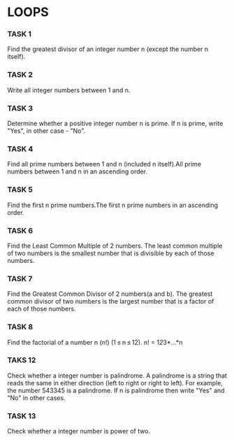 # LOOPS

### TASK 1
Find the greatest divisor of an integer number n (except the number n itself).

### TASK 2
Write all integer numbers between 1 and n.

### TASK 3
Determine whether a positive integer number n is prime. If n is prime, write "Yes", in other case - "No".

### TASK 4
Find all prime numbers between 1 and n (included n itself).All prime numbers between 1 and n in an ascending order.

### TASK 5
Find the first n prime numbers.The first n prime numbers in an ascending order.

### TASK 6
Find the Least Common Multiple of 2 numbers.
The least common multiple of two numbers is the smallest number that is divisible by each of those numbers.

### TASK 7
Find the Greatest Common Divisor of 2 numbers(a and b).
The greatest common divisor of two numbers is the largest number that is a factor of each of those numbers.

### TASK 8
Find the factorial of a number n (n!) (1 ≤ n ≤ 12).
n! = 1*2*3*…*n

### TAKS 12
Check whether a integer number is palindrome.
A palindrome is a string that reads the same in either direction (left to right or right to left). For example, the number 543345 is a palindrome.
If n is palindrome then write "Yes" and "No" in other cases.

### TASK 13
Check whether a integer number is power of two.

